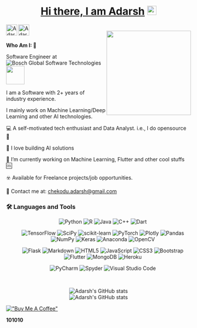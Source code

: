 
<a href="https://chekoduadarsh.github.io/"  target="_blank"><h1 align="center"> Hi there, I am Adarsh</a> <img src="https://media.giphy.com/media/hvRJCLFzcasrR4ia7z/giphy.gif" width="25px"> </h1>


<a href="https://www.linkedin.com/in/adarsh-chekodu/">
  <img align="left" alt="Adarsh's LinkedIN" width="30px"  src="https://img.icons8.com/external-justicon-flat-justicon/64/000000/external-linkedin-social-media-justicon-flat-justicon.png"/>
</a>


<a href="mailto: chekodu.adarsh@gmail.com">
  <img align="left" alt="Adarsh's Email" width="30px"  src="https://img.icons8.com/external-justicon-flat-justicon/64/000000/external-gmail-social-media-justicon-flat-justicon.png"/>
</a>

</br>
<div id="laptop" align="center">
<img align='right' src="https://media0.giphy.com/media/WFZvB7VIXBgiz3oDXE/giphy.gif" width="230">
</div>
</br>

**Who Am I: 🥷**

Software Engineer at ![Bosch Global Software Technologies](https://www.bosch-softwaretechnologies.com/en/)  <img src="https://media3.giphy.com/media/IauL6LvGNlT3ffhcqq/giphy.gif" width="50px">

I am a Software 
with 2+ years of industry experience. 

I mainly work on Machine Learning/Deep Learning and other AI technologies.


💻 A self-motivated tech enthusiast and Data Analyst. i.e., I do opensource 📖

🧠 I love building AI solutions

🔭 I’m currently working on Machine Learning, Flutter and other cool stuffs 🆒

☣️ Available for Freelance projects/job opportunities.

📧 Contact me at: [chekodu.adarsh@gmail.com](mailto:chekodu.adarsh@gmail.com)

### :hammer_and_wrench:  Languages and Tools

<div id="skills" align="center">
    <ul>
        <p>
            <img src="https://img.shields.io/badge/python-3670A0?style=for-the-badge&amp;logo=python&amp;logoColor=ffdd54"
                alt="Python">
            <img src="https://img.shields.io/badge/r-%23276DC3.svg?style=for-the-badge&amp;logo=r&amp;logoColor=white"
                alt="R">
            <img src="https://img.shields.io/badge/java-%23ED8B00.svg?style=for-the-badge&amp;logo=java&amp;logoColor=white"
                alt="Java">
            <img src="https://img.shields.io/badge/c++-%2300599C.svg?style=for-the-badge&amp;logo=c%2B%2B&amp;logoColor=white"
                alt="C++">
            <img src="https://img.shields.io/badge/dart-%230175C2.svg?style=for-the-badge&amp;logo=dart&amp;logoColor=white"
                alt="Dart">
        </p>
        <p>
            <img src="https://img.shields.io/badge/TensorFlow-%23FF6F00.svg?style=for-the-badge&amp;logo=TensorFlow&amp;logoColor=white"
                alt="TensorFlow">
            <img src="https://img.shields.io/badge/SciPy-%230C55A5.svg?style=for-the-badge&amp;logo=scipy&amp;logoColor=%white"
                alt="SciPy">
            <img src="https://img.shields.io/badge/scikit--learn-%23F7931E.svg?style=for-the-badge&amp;logo=scikit-learn&amp;logoColor=white"
                alt="scikit-learn">
            <img src="https://img.shields.io/badge/PyTorch-%23EE4C2C.svg?style=for-the-badge&amp;logo=PyTorch&amp;logoColor=white"
                alt="PyTorch">
            <img src="https://img.shields.io/badge/Plotly-%233F4F75.svg?style=for-the-badge&amp;logo=plotly&amp;logoColor=white"
                alt="Plotly">
            <img src="https://img.shields.io/badge/pandas-%23150458.svg?style=for-the-badge&amp;logo=pandas&amp;logoColor=white"
                alt="Pandas">
            <img src="https://img.shields.io/badge/numpy-%23013243.svg?style=for-the-badge&amp;logo=numpy&amp;logoColor=white"
                alt="NumPy">
            <img src="https://img.shields.io/badge/Keras-%23D00000.svg?style=for-the-badge&amp;logo=Keras&amp;logoColor=white"
                alt="Keras">
            <img src="https://img.shields.io/badge/Anaconda-%2344A833.svg?style=for-the-badge&amp;logo=anaconda&amp;logoColor=white"
                alt="Anaconda">
            <img src="https://img.shields.io/badge/opencv-%23white.svg?style=for-the-badge&amp;logo=opencv&amp;logoColor=white"
                alt="OpenCV">
        </p>
        <p>
            <img src="https://img.shields.io/badge/flask-%23000.svg?style=for-the-badge&amp;logo=flask&amp;logoColor=white"
                alt="Flask">
            <img src="https://img.shields.io/badge/markdown-%23000000.svg?style=for-the-badge&amp;logo=markdown&amp;logoColor=white"
                alt="Markdown">
            <img src="https://img.shields.io/badge/html5-%23E34F26.svg?style=for-the-badge&amp;logo=html5&amp;logoColor=white"
                alt="HTML5">
            <img src="https://img.shields.io/badge/javascript-%23323330.svg?style=for-the-badge&amp;logo=javascript&amp;logoColor=%23F7DF1E"
                alt="JavaScript">
            <img src="https://img.shields.io/badge/css3-%231572B6.svg?style=for-the-badge&amp;logo=css3&amp;logoColor=white"
                alt="CSS3">
            <img src="https://img.shields.io/badge/bootstrap-%23563D7C.svg?style=for-the-badge&amp;logo=bootstrap&amp;logoColor=white"
                alt="Bootstrap">
            <img src="https://img.shields.io/badge/Flutter-%2302569B.svg?style=for-the-badge&amp;logo=Flutter&amp;logoColor=white"
                alt="Flutter">
            <img src="https://img.shields.io/badge/MongoDB-%234ea94b.svg?style=for-the-badge&amp;logo=mongodb&amp;logoColor=white"
                alt="MongoDB">
            <img src="https://img.shields.io/badge/heroku-%23430098.svg?style=for-the-badge&amp;logo=heroku&amp;logoColor=white"
                alt="Heroku">
        </p>
        <p>
            <img src="https://img.shields.io/badge/pycharm-143?style=for-the-badge&amp;logo=pycharm&amp;logoColor=black&amp;color=black&amp;labelColor=green"
                alt="PyCharm">
            <img src="https://img.shields.io/badge/Spyder-838485?style=for-the-badge&amp;logo=spyder%20ide&amp;logoColor=maroon"
                alt="Spyder">
            <img src="https://img.shields.io/badge/Visual%20Studio%20Code-0078d7.svg?style=for-the-badge&amp;logo=visual-studio-code&amp;logoColor=white"
                alt="Visual Studio Code">
        </p>
    </ul>
    </br>
    <p>
        <img id="stat-left" src="https://github-readme-stats.vercel.app/api?username=chekoduadarsh&amp;show_icons=true&amp;theme=radical&amp;include_all_commits=true"
            alt="Adarsh&#39;s GitHub stats"> </br>
        <img id="stat-left" src="https://github-readme-stats.vercel.app/api/top-langs/?username=chekoduadarsh&layout=compact&theme=dark"
            alt="Adarsh&#39;s GitHub stats"> </br>
   </p>

</div>

[!["Buy Me A Coffee"](https://www.buymeacoffee.com/assets/img/custom_images/orange_img.png)](https://www.buymeacoffee.com/chekoduadarsh)

**101010**
